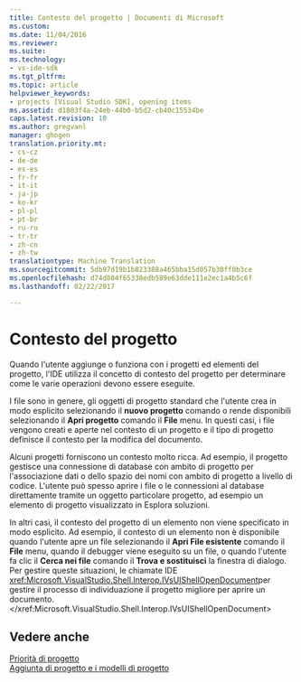 ```yaml
---
title: Contesto del progetto | Documenti di Microsoft
ms.custom: 
ms.date: 11/04/2016
ms.reviewer: 
ms.suite: 
ms.technology:
- vs-ide-sdk
ms.tgt_pltfrm: 
ms.topic: article
helpviewer_keywords:
- projects [Visual Studio SDK], opening items
ms.assetid: d1803f4a-24eb-44b0-b5d2-cb40c15534be
caps.latest.revision: 10
ms.author: gregvanl
manager: ghogen
translation.priority.mt:
- cs-cz
- de-de
- es-es
- fr-fr
- it-it
- ja-jp
- ko-kr
- pl-pl
- pt-br
- ru-ru
- tr-tr
- zh-cn
- zh-tw
translationtype: Machine Translation
ms.sourcegitcommit: 5db97d19b1b823388a465bba15d057b30ff0b3ce
ms.openlocfilehash: d74d804f65338edb589e63dde111e2ec1a4b5c6f
ms.lasthandoff: 02/22/2017

---
```

# <a name="project-context"></a>Contesto del progetto
Quando l'utente aggiunge o funziona con i progetti ed elementi del progetto, l'IDE utilizza il concetto di contesto del progetto per determinare come le varie operazioni devono essere eseguite.  
  
 I file sono in genere, gli oggetti di progetto standard che l'utente crea in modo esplicito selezionando il **nuovo progetto** comando o rende disponibili selezionando il **Apri progetto** comando il **File** menu. In questi casi, i file vengono creati e aperte nel contesto di un progetto e il tipo di progetto definisce il contesto per la modifica del documento.  
  
 Alcuni progetti forniscono un contesto molto ricca. Ad esempio, il progetto gestisce una connessione di database con ambito di progetto per l'associazione dati o dello spazio dei nomi con ambito di progetto a livello di codice. L'utente può spesso aprire i file o le connessioni al database direttamente tramite un oggetto particolare progetto, ad esempio un elemento di progetto visualizzato in Esplora soluzioni.  
  
 In altri casi, il contesto del progetto di un elemento non viene specificato in modo esplicito. Ad esempio, il contesto di un elemento non è disponibile quando l'utente apre un file selezionando il **Apri File esistente** comando il **File** menu, quando il debugger viene eseguito su un file, o quando l'utente fa clic il **Cerca nei file** comando il **Trova e sostituisci** la finestra di dialogo. Per gestire queste situazioni, le chiamate IDE <xref:Microsoft.VisualStudio.Shell.Interop.IVsUIShellOpenDocument>per gestire il processo di individuazione il progetto migliore per aprire un documento.</xref:Microsoft.VisualStudio.Shell.Interop.IVsUIShellOpenDocument>  
  
## <a name="see-also"></a>Vedere anche  
 [Priorità di progetto](../../extensibility/internals/project-priority.md)   
 [Aggiunta di progetto e i modelli di progetto](../../extensibility/internals/adding-project-and-project-item-templates.md)
